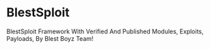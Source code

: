 # BlestSploit
BlestSploit Framework With Verified And Published Modules, Exploits, Payloads, By Blest Boyz Team!
